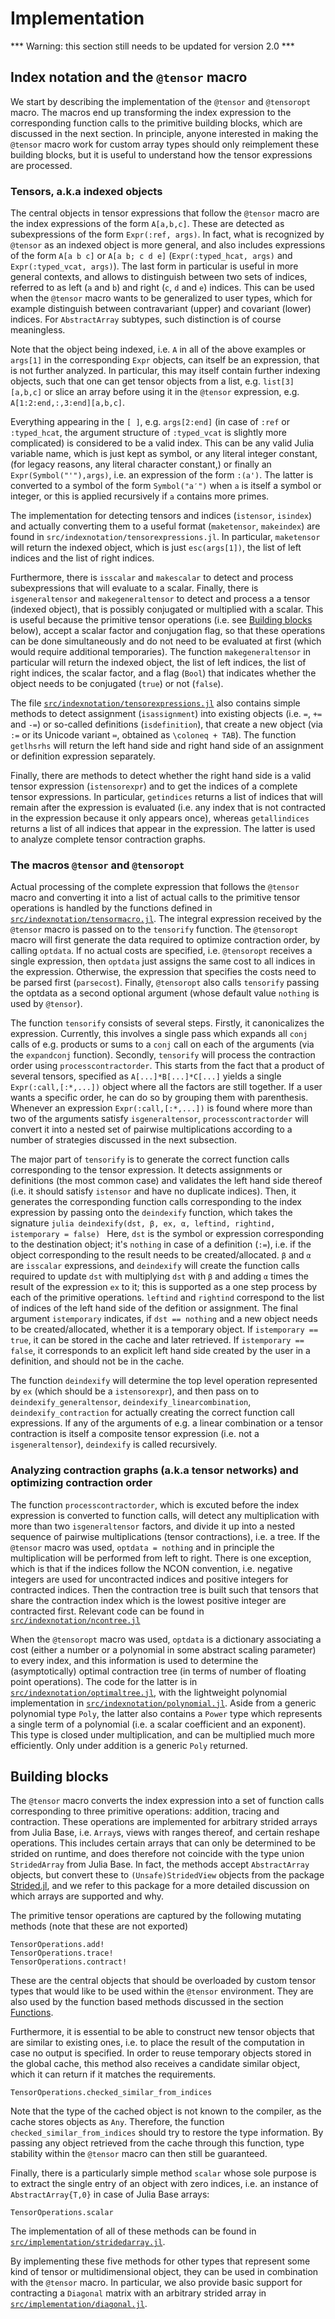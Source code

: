 # Implementation

*** Warning: this section still needs to be updated for version 2.0 ***

## Index notation and the `@tensor` macro

We start by describing the implementation of the `@tensor` and `@tensoropt` macro. The
macros end up transforming the index expression to the corresponding function calls to the
primitive building blocks, which are discussed in the next section. In principle, anyone
interested in making the `@tensor` macro work for custom array types should only reimplement
these building blocks, but it is useful to understand how the tensor expressions are
processed.

### Tensors, a.k.a indexed objects

The central objects in tensor expressions that follow the `@tensor` macro are the index
expressions of the form `A[a,b,c]`.  These are detected as subexpressions of the form
`Expr(:ref, args)`. In fact, what is recognized by `@tensor` as an indexed object is more
general, and also includes expressions of the form `A[a b c]` or `A[a b; c d e]`
(`Expr(:typed_hcat, args)` and `Expr(:typed_vcat, args)`). The last form in particular is
useful in more general contexts, and allows to distinguish between two sets of indices,
referred to as left (`a` and `b`) and right (`c`, `d` and `e`) indices. This can be used
when the `@tensor` macro wants to be generalized to user types, which for example
distinguish between contravariant (upper) and covariant (lower) indices. For `AbstractArray`
subtypes, such distinction is of course meaningless.

Note that the object being indexed, i.e. `A` in all of the above examples or `args[1]` in
the corresponding `Expr` objects, can itself be an expression, that is not further analyzed.
In particular, this may itself contain further indexing objects, such that one can get
tensor objects from a list, e.g. `list[3][a,b,c]` or slice an array before using it in the
`@tensor` expression, e.g. `A[1:2:end,:,3:end][a,b,c]`.

Everything appearing in the `[ ]`, e.g. `args[2:end]` (in case of `:ref` or `:typed_hcat`,
the argument structure of `:typed_vcat` is slightly more complicated) is considered to be a
valid index. This can be any valid Julia variable name, which is just kept as symbol, or any
literal integer constant, (for legacy reasons, any literal character constant,) or finally
an `Expr(Symbol("'"),args)`, i.e. an expression of the form `:(a')`. The latter is converted
to a symbol of the form `Symbol("a′")` when `a` is itself a symbol or integer, or this is
applied recursively if `a` contains more primes.

The implementation for detecting tensors and indices (`istensor`, `isindex`) and actually
converting them to a useful format (`maketensor`, `makeindex`) are found in
`src/indexnotation/tensorexpressions.jl`. In particular, `maketensor` will return the
indexed object, which is just `esc(args[1])`, the list of left indices and the list of right
indices.

Furthermore, there is `isscalar` and `makescalar` to detect and process subexpressions that
will evaluate to a scalar. Finally, there is `isgeneraltensor` and `makegeneraltensor` to
detect and process a a tensor (indexed object), that is possibly conjugated or multiplied
with a scalar. This is useful because the primitive tensor operations (i.e. see [Building
blocks](@ref) below), accept a scalar factor and conjugation flag, so that these operations
can be done simultaneously and do not need to be evaluated at first (which would require
additional temporaries). The function `makegeneraltensor` in particular will return the
indexed object, the list of left indices, the list of right indices, the scalar factor, and
a flag (`Bool`) that indicates whether the object needs to be conjugated (`true`) or not
(`false`).

The file
[`src/indexnotation/tensorexpressions.jl`](https://github.com/Jutho/TensorOperations.jl/blob/master/src/indexnotation/tensorexpressions.jl)
also contains simple methods to detect assignment (`isassignment`) into existing objects
(i.e. `=`, `+=` and `-=`) or so-called definitions (`isdefinition`), that create a new
object (via `:=` or its Unicode variant `≔`, obtained as `\coloneq + TAB`). The function
`getlhsrhs` will return the left hand side and right hand side of an assignment or
definition expression separately.

Finally, there are methods to detect whether the right hand side is a valid tensor
expression (`istensorexpr`) and to get the indices of a complete tensor expressions. In
particular,  `getindices` returns a list of indices that will remain after the expression is
evaluated (i.e. any index that is not contracted in the expression because it only appears
once), whereas `getallindices` returns a list of all indices that appear in the expression.
The latter is used to analyze complete tensor contraction graphs.

### The macros `@tensor` and `@tensoropt`

Actual processing of the complete expression that follows the `@tensor` macro and converting
it into a list of actual calls to the primitive tensor operations is handled by the
functions defined in
[`src/indexnotation/tensormacro.jl`](https://github.com/Jutho/TensorOperations.jl/blob/master/src/indexnotation/tensormacro.jl).
The integral expression received by the `@tensor` macro is passed on to the `tensorify`
function. The `@tensoropt` macro will first generate the data required to optimize
contraction order, by calling `optdata`. If no actual costs are specified, i.e. `@tensoropt`
receives a single expression, then `optdata` just assigns the same cost to all indices in
the expression. Otherwise, the expression that specifies the costs need to be parsed first
(`parsecost`). Finally, `@tensoropt` also calls `tensorify` passing the optdata as a second
optional argument (whose default value `nothing` is used by `@tensor`).

The function `tensorify` consists of several steps. Firstly, it canonicalizes the
expression. Currently, this involves a single pass which expands all `conj` calls of e.g.
products or sums to a `conj` call on each of the arguments (via the `expandconj` function).
Secondly, `tensorify` will process the contraction order using `processcontractorder`. This
starts from the fact that a product of several tensors, specified as `A[...]*B[...]*C[...]`
yields a single `Expr(:call,[:*,...])` object where all the factors are still together. If a
user wants a specific order, he can do so by grouping them with parenthesis. Whenever an
expression `Expr(:call,[:*,...])` is found where more than two of the arguments satisfy
`isgeneraltensor`, `processcontractorder` will convert it into a nested set of pairwise
multiplications according to a number of strategies discussed in the next subsection.

The major part of `tensorify` is to generate the correct function calls corresponding to the
tensor expression. It detects assignments or definitions (the most common case) and
validates the left hand side thereof (i.e. it should satisfy `istensor` and have no
duplicate indices). Then, it generates the corresponding function calls corresponding to the
index expression by passing onto the `deindexify` function, which takes the signature
```julia deindexify(dst, β, ex, α, leftind, rightind, istemporary = false) ``` Here, `dst`
is the symbol or expression corresponding to the destination object; it's `nothing` in case
of a definition (`:=`), i.e. if the object corresponding to the result needs to be
created/allocated. `β` and `α` are `isscalar` expressions, and `deindexify` will create the
function calls required to update `dst` with multiplying `dst` with `β` and adding `α` times
the result of the expression `ex` to it; this is supported as a one step process by each of
the primitive operations. `leftind` and `rightind` correspond to the list of indices of the
left hand side of the defition or assignment. The final argument `istemporary` indicates, if
`dst == nothing` and a new object needs to be created/allocated, whether it is a temporary
object. If `istemporary == true`, it can be stored in the cache and later retrieved. If
`istemporary == false`, it corresponds to an explicit left hand side created by the user in
a definition, and should not be in the cache.

The function `deindexify` will determine the top level operation represented by `ex` (which
should be a `istensorexpr`), and then pass on to  `deindexify_generaltensor`,
`deindexify_linearcombination`, `deindexify_contraction` for actually creating the correct
function call expressions. If any of the arguments of e.g. a linear combination or a tensor
contraction is itself a composite tensor expression (i.e. not a `isgeneraltensor`),
`deindexify` is called recursively.

### Analyzing contraction graphs (a.k.a tensor networks) and optimizing contraction order

The function `processcontractorder`, which is excuted before the index expression is
converted to function calls, will detect any multiplication with more than two
`isgeneraltensor` factors, and divide it up into a nested sequence of pairwise
multiplications (tensor contractions), i.e. a tree. If the `@tensor` macro was used,
`optdata = nothing` and in principle the multiplication will be performed from left to
right. There is one exception, which is that if the indices follow the NCON convention, i.e.
negative integers are used for uncontracted indices and positive integers for contracted
indices. Then the contraction tree is built such that tensors that share the contraction
index which is the lowest positive integer are contracted first. Relevant code can be found
in [`src/indexnotation/ncontree.jl`](https://github.com/Jutho/TensorOperations.jl/blob/master/src/indexnotation/ncontree.jl)

When the `@tensoropt` macro was used, `optdata` is a dictionary associating a cost (either a
number or a polynomial in some abstract scaling parameter) to every index, and this
information is used to determine the (asymptotically) optimal contraction tree (in terms of
number of floating point operations). The code for the latter is in
[`src/indexnotation/optimaltree.jl`](https://github.com/Jutho/TensorOperations.jl/blob/master/src/indexnotation/optimaltree.jl),
with the lightweight polynomial implementation in
[`src/indexnotation/polynomial.jl`](https://github.com/Jutho/TensorOperations.jl/blob/master/src/indexnotation/poly.jl).
Aside from a generic polynomial type `Poly`, the latter also contains a `Power` type which
represents a single term of a polynomial (i.e. a scalar coefficient and an exponent). This
type is closed under multiplication, and can be multiplied much more efficiently. Only under
addition is a generic `Poly` returned.

## Building blocks

The `@tensor` macro converts the index expression into a set of function calls corresponding
to three primitive operations: addition, tracing and contraction. These operations are
implemented for arbitrary strided arrays from Julia Base, i.e. `Array`s, views with ranges
thereof, and certain reshape operations. This includes certain arrays that can only be
determined to be strided on runtime, and does therefore not coincide with the type union
`StridedArray` from Julia Base. In fact, the methods accept `AbstractArray` objects, but
convert these to `(Unsafe)StridedView` objects from the package
[Strided.jl](https://github.com/Jutho/Strided.jl), and we refer to this package for a more
detailed discussion on which arrays are supported and why.

The primitive tensor operations are captured by the following mutating methods (note that these are not exported)

```@docs
TensorOperations.add!
TensorOperations.trace!
TensorOperations.contract!
```

These are the central objects that should be overloaded by custom tensor types that would
like to be used within the `@tensor` environment. They are also used by the function based
methods discussed in the section [Functions](@ref).

Furthermore, it is essential to be able to construct new tensor objects that are similar to
existing ones, i.e. to place the result of the computation in case no output is specified.
In order to reuse temporary objects stored in the global cache, this method also receives a
candidate similar object, which it can return if it matches the requirements.

```@docs
TensorOperations.checked_similar_from_indices
```

Note that the type of the cached object is not known to the compiler, as the cache stores
objects as `Any`. Therefore, the function `checked_similar_from_indices` should try to
restore the type information. By passing any object retrieved from the cache through this
function, type stability within the `@tensor` macro can then still be guaranteed.

Finally, there is a particularly simple method `scalar` whose sole purpose is to extract the
single entry of an object with zero indices, i.e. an instance of `AbstractArray{T,0}` in
case of Julia Base arrays:

```@docs
TensorOperations.scalar
```

The implementation of all of these methods can be found in [`src/implementation/stridedarray.jl`](https://github.com/Jutho/TensorOperations.jl/blob/master/src/implementation/stridedarray.jl).

By implementing these five methods for other types that represent some kind of tensor or
multidimensional object, they can be used in combination with the `@tensor` macro. In
particular, we also provide basic support for contracting a `Diagonal` matrix with an
arbitrary strided array in [`src/implementation/diagonal.jl`](https://github.com/Jutho/TensorOperations.jl/blob/master/src/implementation/diagonal.jl).
